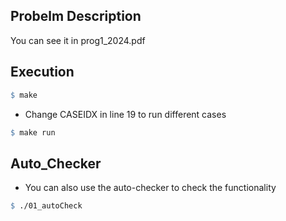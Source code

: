 ## Probelm Description
You can see it in prog1_2024.pdf

## Execution

```makefile
$ make
```

* Change CASEIDX in line 19 to run different cases

```makefile
$ make run
```

## Auto_Checker
* You can also use the auto-checker to check the functionality

```makefile
$ ./01_autoCheck
```